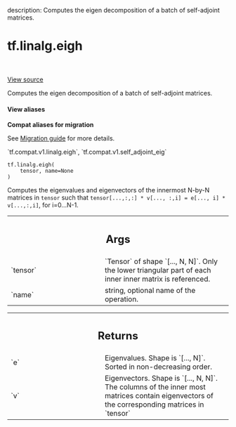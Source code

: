 description: Computes the eigen decomposition of a batch of self-adjoint matrices.

<div itemscope itemtype="http://developers.google.com/ReferenceObject">
<meta itemprop="name" content="tf.linalg.eigh" />
<meta itemprop="path" content="Stable" />
</div>

# tf.linalg.eigh

<!-- Insert buttons and diff -->

<table class="tfo-notebook-buttons tfo-api nocontent" align="left">

</table>

<a target="_blank" class="external" href="/code/stable/tensorflow/python/ops/linalg_ops.py">View source</a>



Computes the eigen decomposition of a batch of self-adjoint matrices.

<section class="expandable">
  <h4 class="showalways">View aliases</h4>
  <p>
<b>Compat aliases for migration</b>
<p>See
<a href="https://www.tensorflow.org/guide/migrate">Migration guide</a> for
more details.</p>
<p>`tf.compat.v1.linalg.eigh`, `tf.compat.v1.self_adjoint_eig`</p>
</p>
</section>

<pre class="devsite-click-to-copy prettyprint lang-py tfo-signature-link">
<code>tf.linalg.eigh(
    tensor, name=None
)
</code></pre>



<!-- Placeholder for "Used in" -->

Computes the eigenvalues and eigenvectors of the innermost N-by-N matrices
in `tensor` such that
`tensor[...,:,:] * v[..., :,i] = e[..., i] * v[...,:,i]`, for i=0...N-1.

<!-- Tabular view -->
 <table class="responsive fixed orange">
<colgroup><col width="214px"><col></colgroup>
<tr><th colspan="2"><h2 class="add-link">Args</h2></th></tr>

<tr>
<td>
`tensor`
</td>
<td>
`Tensor` of shape `[..., N, N]`. Only the lower triangular part of
each inner inner matrix is referenced.
</td>
</tr><tr>
<td>
`name`
</td>
<td>
string, optional name of the operation.
</td>
</tr>
</table>



<!-- Tabular view -->
 <table class="responsive fixed orange">
<colgroup><col width="214px"><col></colgroup>
<tr><th colspan="2"><h2 class="add-link">Returns</h2></th></tr>

<tr>
<td>
`e`
</td>
<td>
Eigenvalues. Shape is `[..., N]`. Sorted in non-decreasing order.
</td>
</tr><tr>
<td>
`v`
</td>
<td>
Eigenvectors. Shape is `[..., N, N]`. The columns of the inner most
matrices contain eigenvectors of the corresponding matrices in `tensor`
</td>
</tr>
</table>


